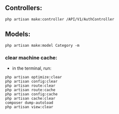 

## Controllers:
```
php artisan make:controller /API/V1/AuthController

```

## Models:
```
php artisan make:model Category -m
```


### clear machine cache:
- in the terminal, run:
```
php artisan optimize:clear
php artisan config:clear
php artisan route:clear
php artisan route:cache
php artisan config:cache
php artisan cache:clear
composer dump-autoload
php artisan view:clear
```